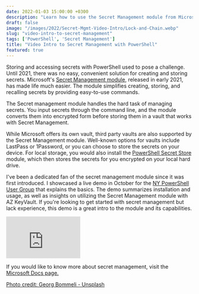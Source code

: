 ```yaml
---
date: 2022-01-03 15:00:00 +0300
description: "Learn how to use the Secret Management module from Microsoft to securely manage your passwords and secrets. This demo covers the basics of installation and usage, along with some information on using the Secret Management module with Azure KeyVault."
draft: false
image: "/images/2022/Secret-Mgmt-Video-Intro/Lock-and-Chain.webp"
slug: "video-intro-to-secret-management"
tags: ['PowerShell', 'Secret Management']
title: "Video Intro to Secret Management with PowerShell"
featured: true
---
```



Storing and accessing secrets with PowerShell used to pose a challenge. Until 2021, there was no easy, convenient solution for creating and storing secrets. Microsoft's [Secret Management module](https://www.powershellgallery.com/packages/Microsoft.PowerShell.SecretManagement/), released in early 2021, has made life much easier. The module simplifies creating, storing, and recalling secrets by providing easy-to-use commands.

The Secret management module handles the hard task of managing secrets. You input secrets through the command line, and the module converts them into encrypted form before storing them in a vault that works with Secret Management.

While Microsoft offers its own vault, third party vaults are also supported by the Secret Management module. Well-known options for vaults include LastPass or 1Password, or you can choose to store the secrets on your device. For local storage, you would also install the [PowerShell Secret Store](https://www.powershellgallery.com/packages/Microsoft.PowerShell.SecretStore/) module, which then stores the secrets for you encrypted on your local hard drive.

I've been a dedicated fan of the secret management module since it was first introduced. I showcased a live demo in October for the [NY PowerShell User Group](https://www.meetup.com/NycPowershellMeetup/) that explains the basics. The demo summarizes installation and usage, as well as insights on utilizing the Secret Management module with AZ KeyVault. If you're looking to get started with secret management but lack experience, this demo is a great intro to the module and its capabilities.

<iframe width="200" height="113" src="https://www.youtube.com/embed/vEniQPooUSs?feature=oembed" frameborder="0" allow="accelerometer; autoplay; clipboard-write; encrypted-media; gyroscope; picture-in-picture" allowfullscreen></iframe>

If you would like to know more about secret management, visit the [Microsoft Docs page.](https://docs.microsoft.com/en-us/powershell/module/microsoft.powershell.secretmanagement/?view=ps-modules)

[Photo credit: Georg Bommeli - Unsplash](https://unsplash.com/@calina?utm_source=unsplash&utm_medium=referral&utm_content=creditCopyText)
